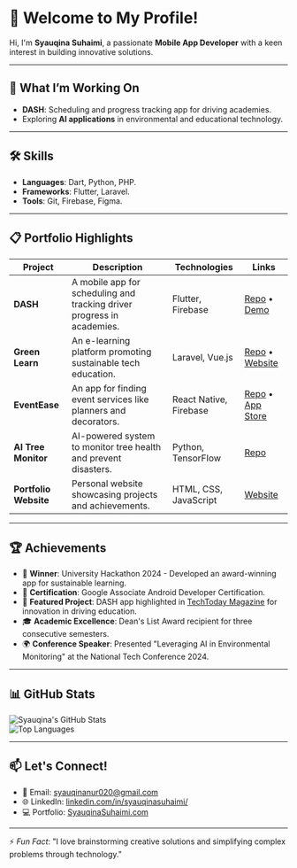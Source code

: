 # 👋 Welcome to My Profile!

Hi, I'm **Syauqina Suhaimi**, a passionate **Mobile App Developer** with a keen interest in building innovative solutions.

---

## 🔭 What I’m Working On  
- **DASH**: Scheduling and progress tracking app for driving academies.  
- Exploring **AI applications** in environmental and educational technology.

---

## 🛠️ Skills  
- **Languages**: Dart, Python, PHP.  
- **Frameworks**: Flutter, Laravel.  
- **Tools**: Git, Firebase, Figma.  

---

## 📋 Portfolio Highlights

| **Project**       | **Description**                                                        | **Technologies**         | **Links**                           |
|--------------------|------------------------------------------------------------------------|--------------------------|--------------------------------------|
| **DASH**          | A mobile app for scheduling and tracking driver progress in academies. | Flutter, Firebase        | [Repo](#) • [Demo](#)               |
| **Green Learn**    | An e-learning platform promoting sustainable tech education.          | Laravel, Vue.js          | [Repo](#) • [Website](#)            |
| **EventEase**      | An app for finding event services like planners and decorators.       | React Native, Firebase   | [Repo](#) • [App Store](#)          |
| **AI Tree Monitor**| AI-powered system to monitor tree health and prevent disasters.       | Python, TensorFlow       | [Repo](#)                           |
| **Portfolio Website**| Personal website showcasing projects and achievements.              | HTML, CSS, JavaScript    | [Website](#)                        |

---

## 🏆 Achievements  

- 🥇 **Winner**: University Hackathon 2024 - Developed an award-winning app for sustainable learning.  
- 📜 **Certification**: Google Associate Android Developer Certification.  
- 🌟 **Featured Project**: DASH app highlighted in [TechToday Magazine](#) for innovation in driving education.  
- 🎓 **Academic Excellence**: Dean's List Award recipient for three consecutive semesters.  
- 🌍 **Conference Speaker**: Presented "Leveraging AI in Environmental Monitoring" at the National Tech Conference 2024.  

---

## 📊 GitHub Stats  

![Syauqina's GitHub Stats](https://github-readme-stats.vercel.app/api?username=SyauQina&show_icons=true&theme=radical)  
![Top Languages](https://github-readme-stats.vercel.app/api/top-langs/?username=SyauQina&layout=compact&theme=radical)  

---

## 📫 Let's Connect!  
- 📧 Email: [syauqinanur020@gmail.com](mailto:syauqinanur020@gmail.com)  
- 🌐 LinkedIn: [linkedin.com/in/syauqinasuhaimi/](#)  
- 💻 Portfolio: [SyauqinaSuhaimi.com](#)  

---

⚡ *Fun Fact*: "I love brainstorming creative solutions and simplifying complex problems through technology."  
